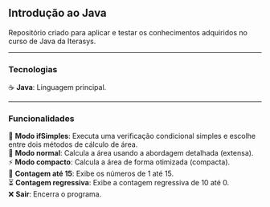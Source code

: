 ## Introdução ao Java

Repositório criado para aplicar e testar os conhecimentos adquiridos no curso de Java da Iterasys.

---

### Tecnologias

☕ **Java**: Linguagem principal.

---

### Funcionalidades

🔄 **Modo ifSimples**: Executa uma verificação condicional simples e escolhe entre dois métodos de cálculo de área.  
📐 **Modo normal**: Calcula a área usando a abordagem detalhada (extensa).  
⚡ **Modo compacto**: Calcula a área de forma otimizada (compacta).  
🔢 **Contagem até 15**: Exibe os números de 1 até 15.  
⏳ **Contagem regressiva**: Exibe a contagem regressiva de 10 até 0.  
❌ **Sair**: Encerra o programa.
